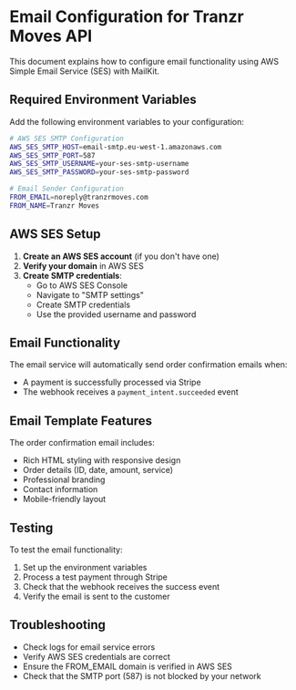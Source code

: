 # Email Configuration for Tranzr Moves API

This document explains how to configure email functionality using AWS Simple Email Service (SES) with MailKit.

## Required Environment Variables

Add the following environment variables to your configuration:

```bash
# AWS SES SMTP Configuration
AWS_SES_SMTP_HOST=email-smtp.eu-west-1.amazonaws.com
AWS_SES_SMTP_PORT=587
AWS_SES_SMTP_USERNAME=your-ses-smtp-username
AWS_SES_SMTP_PASSWORD=your-ses-smtp-password

# Email Sender Configuration
FROM_EMAIL=noreply@tranzrmoves.com
FROM_NAME=Tranzr Moves
```

## AWS SES Setup

1. **Create an AWS SES account** (if you don't have one)
2. **Verify your domain** in AWS SES
3. **Create SMTP credentials**:
   - Go to AWS SES Console
   - Navigate to "SMTP settings"
   - Create SMTP credentials
   - Use the provided username and password

## Email Functionality

The email service will automatically send order confirmation emails when:
- A payment is successfully processed via Stripe
- The webhook receives a `payment_intent.succeeded` event

## Email Template Features

The order confirmation email includes:
- Rich HTML styling with responsive design
- Order details (ID, date, amount, service)
- Professional branding
- Contact information
- Mobile-friendly layout

## Testing

To test the email functionality:
1. Set up the environment variables
2. Process a test payment through Stripe
3. Check that the webhook receives the success event
4. Verify the email is sent to the customer

## Troubleshooting

- Check logs for email service errors
- Verify AWS SES credentials are correct
- Ensure the FROM_EMAIL domain is verified in AWS SES
- Check that the SMTP port (587) is not blocked by your network 